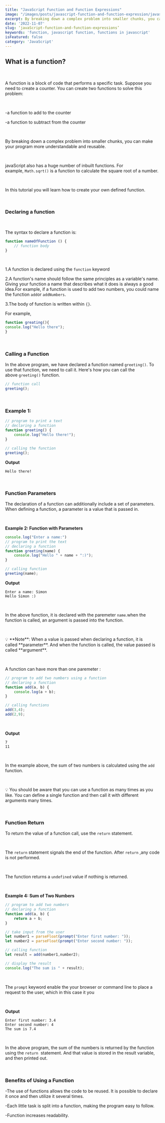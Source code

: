 ```yaml
---
title: "JavaScript Function and Function Expressions"
image: "/images/posts/javascript-function-and-function-expression/javascriptFunction.jpeg"
excerpt: By breaking down a complex problem into smaller chunks, you can make your program more understandable and reusable...
date: '2022-11-07'
slug: ‘javaScript-function-and-function-expressions’
keywords: 'function, javascript function, functions in javascript'
isFeatured: false
category: 'JavaScript'
---
```

## What is a function?
&nbsp;

A function is a block of code that performs a specific task. Suppose you need to create a counter. You can create two functions to solve this problem:

&nbsp;

-a function to add to the counter

-a function to subtract from the counter

&nbsp;

By breaking down a complex problem into smaller chunks, you can make your program more understandable and reusable.

&nbsp;

javaScript also has a huge number of inbuilt functions. For example, `Math.sqrt()` is a function to calculate the square root of a number.

&nbsp;

In this tutorial you will learn how to create your own defined function.

&nbsp;

### Declaring a function

&nbsp;

The syntax to declare a function is:

```jsx
function nameOfFunction () {
    // function body   
}
```
&nbsp;

1.A function is declared using the `function` keyword

2.A function's name should follow the same principles as a variable's name. Giving your function a name that describes what it does is always a good idea.For example, if a function is used to add two numbers, you could name the function `add`or `addNumbers`.

3.The body of function is written within `{}`.

For example,

```jsx
function greating(){
console.log("Hello there");
}
```

&nbsp;

### **Calling a Function**

In the above program, we have declared a function named `greeting()`. To use that function, we need to call it.
Here's how you can call the above `greeting()` function.

```jsx
// function call
greeting();
```

&nbsp;

### **Example 1:**

```jsx
// program to print a text
// declaring a function
function greeting() {
    console.log("Hello there!");
}

// calling the function
greeting();
```

**Output**

```
Hello there!
```

&nbsp;

### ****Function Parameters****

The declaration of a function can additionally include a set of parameters. When defining a function, a parameter is a value that is passed in.

&nbsp;

****Example 2: Function with Parameters****

```jsx
console.log("Enter a name:")
// program to print the text
// declaring a function
function greeting(name) {
    console.log("Hello " + name + ":)");
}

// calling function
greeting(name);
```

**Output**

```
Enter a name: Simon
Hello Simon :)
```

&nbsp;

In the above function, it is declared with the paremeter `name`.when the function is called, an argument is passed into the function.

&nbsp;

<aside>
💡 **Note**: When a value is passed when declaring a function, it is called **parameter**. And when the function is called, the value passed is called **argument**.
</aside>

&nbsp;

A function can have more than one paremeter :

```jsx
// program to add two numbers using a function
// declaring a function
function add(a, b) {
    console.log(a + b);
}

// calling functions
add(3,4);
add(2,9);
```

&nbsp;

**Output**

```
7
11
```

&nbsp;

In the example above, the sum of two numbers is calculated using the `add` function.

&nbsp;

<aside>
💡 You should be aware that you can use a function as many times as you like. You can define a single function and then call it with different arguments many times.
</aside>

&nbsp;

### ****Function Return****

To return the value of a function call, use the `return` statement.

&nbsp;

The `return` statement signals the end of the function. After `return` ,any code is not performed.

&nbsp;

The function returns a `undefined` value if nothing is returned.

&nbsp;

****Example 4: Sum of Two Numbers****

```jsx
// program to add two numbers
// declaring a function
function add(a, b) {
    return a + b;
}

// take input from the user
let number1 = parseFloat(prompt("Enter first number: "));
let number2 = parseFloat(prompt("Enter second number: "));

// calling function
let result = add(number1,number2);

// display the result
console.log("The sum is " + result);
```

&nbsp;

The `prompt` keyword enable the your browser or command line to  place a request to the user, which in this case it you

&nbsp;

**Output**

```
Enter first number: 3.4
Enter second number: 4
The sum is 7.4
```

&nbsp;

In the above program, the sum of the numbers is returned by the function using the `return`
 statement. And that value is stored in the result variable, and then printed out.

&nbsp;

### **Benefits of Using a Function**

-The use of functions allows the code to be reused. It is possible to declare it once and then utilize it several times.

-Each little task is split into a function, making the program easy to follow.

-Function increases readability.